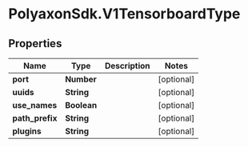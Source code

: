 # PolyaxonSdk.V1TensorboardType

## Properties

Name | Type | Description | Notes
------------ | ------------- | ------------- | -------------
**port** | **Number** |  | [optional] 
**uuids** | **String** |  | [optional] 
**use_names** | **Boolean** |  | [optional] 
**path_prefix** | **String** |  | [optional] 
**plugins** | **String** |  | [optional] 


